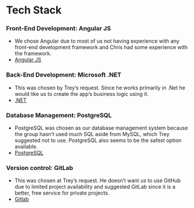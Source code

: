 # Tech Stack

### Front-End Development: Angular JS
* We chose Angular due to most of us not having experience with any front-end development framework and Chris had some experience with the framework.
* [Angular JS](https://angularjs.org)

### Back-End Development: Microsoft .NET
* This was chosen by Trey’s request. Since he works primarily in .Net he would like us to create the app’s business logic using it.
* [.NET](https://dotnet.microsoft.com/learn/dotnet/hello-world-tutorial/intro?&ef_id=EAIaIQobChMIseqe8a--7AIVhsDACh1VFg_sEAAYASAAEgIQyvD_BwE:G:s&_aid=2100747&OCID=AID2100747_SEM_EAIaIQobChMIseqe8a--7AIVhsDACh1VFg_sEAAYASAAEgIQyvD_BwE:G:s)

### Database Management: PostgreSQL
* PostgreSQL was chosen as our database management system because the group hasn’t used much SQL aside from MySQL, which Trey suggested not to use. PostgreSQL also seems to be the safest option available. 
* [PostgreSQL](https://www.postgresql.org)

### Version control: GitLab
* This was chosen at Trey’s request. He doesn’t want us to use GitHub due to limited project availability and suggested GitLab since it is a better, free service for private projects.
* [Gitlab](https://about.gitlab.com)
